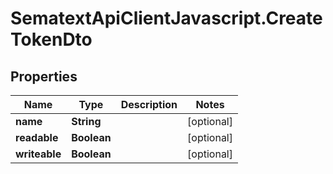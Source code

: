 # SematextApiClientJavascript.CreateTokenDto

## Properties

| Name          | Type        | Description | Notes      |
| ------------- | ----------- | ----------- | ---------- |
| **name**      | **String**  |             | [optional] |
| **readable**  | **Boolean** |             | [optional] |
| **writeable** | **Boolean** |             | [optional] |
